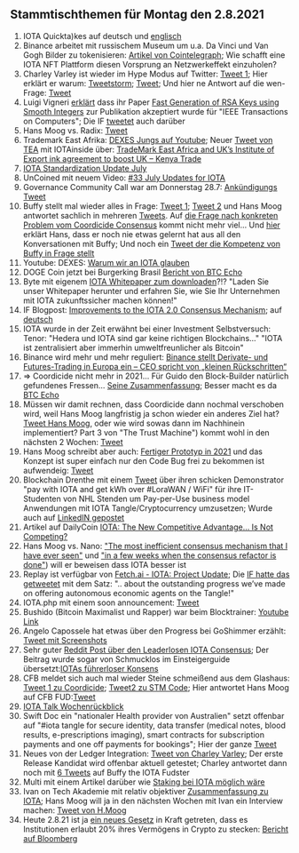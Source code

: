 ## Stammtischthemen für Montag den 2.8.2021

1. IOTA Quickta)kes auf deutsch und [englisch](https://www.youtube.com/watch?v=WSswLGWhJlk)
2. Binance arbeitet mit russischem Museum um u.a. Da Vinci und Van Gogh Bilder zu tokenisieren: [Artikel von Cointelegraph](https://cointelegraph.com/news/binance-and-russian-museum-to-tokenize-da-vinci-and-van-gogh-paintings/amp?__twitter_impression=true); 
Wie schafft eine IOTA NFT Plattform diesen Vorsprung an Netzwerkeffekt einzuholen?
3. Charley Varley ist wieder im Hype Modus auf Twitter: [Tweet 1](https://twitter.com/c_varley/status/1420109988022870023?s=20); Hier erklärt er warum: [Tweetstorm](https://twitter.com/c_varley/status/1419246327104409600?s=20); [Tweet](https://twitter.com/c_varley/status/1420136952402169858?s=20); Und hier ne Antwort auf die wen-Frage: [Tweet](https://twitter.com/c_varley/status/1420115126024294404?s=20)
4. Luigi Vigneri [erklärt](https://twitter.com/VekkioKonio/status/1419954154869506073?s=20) dass ihr Paper [Fast Generation of RSA Keys using Smooth Integers](https://ieeexplore.ieee.org/document/9478259) zur Publikation akzeptiert wurde für "IEEE Transactions on Computers"; Die IF [tweetet](https://twitter.com/iota/status/1420323185061507073) auch darüber
5. Hans Moog vs. Radix: [Tweet](https://twitter.com/hus_qy/status/1420100723577131014?s=20)
6. Trademark East Afrika: [DEXES Jungs auf Youtube](https://www.youtube.com/watch?v=6HDnx4BtXyw); Neuer [Tweet von TEA](https://twitter.com/TradeMarkEastA/status/1420386955762835462?s=20) mit IOTAinside über: [TradeMark East Africa and UK’s Institute of Export ink agreement to boost UK – Kenya Trade](https://www.trademarkea.com/press-release/trademark-east-africa-and-uks-institute-of-export-ink-agreement-to-boost-uk-kenya-trade/)
7. [IOTA Standardization Update July](https://blog.iota.org/standards-update-july-2021/)
8. UnCoined mit neuem Video: [#33 July Updates for IOTA](https://www.youtube.com/watch?v=6XlSWANdxew)
9. Governance Community Call war am Donnerstag 28.7: [Ankündigungs Tweet](https://twitter.com/Phylo79288735/status/1420392081168605189?s=20)
10. Buffy stellt mal wieder alles in Frage: [Tweet 1](https://twitter.com/fudsfuddy/status/1420388053701611522?s=20); [Tweet 2](https://twitter.com/fudsfuddy/status/1420490121422405634?s=20) und Hans Moog antwortet sachlich in mehreren [Tweets](https://twitter.com/hus_qy/status/1420475769495638024?s=20). Auf [die Frage nach konkreten Problem vom Coordicide Consensus](https://twitter.com/hus_qy/status/1420499834285576193?s=20) kommt nicht mehr viel... Und [hier](https://twitter.com/hus_qy/status/1420788539533537286?s=20) erklärt Hans, dass er noch nie etwas gelernt hat aus all den Konversationen mit Buffy; Und noch ein [Tweet der die Kompetenz von Buffy in Frage stellt](https://twitter.com/hus_qy/status/1421111133621178369?s=20)
11. Youtube: DEXES: [Warum wir an IOTA glauben](https://www.youtube.com/watch?v=7Zdl6bYUQ34)
12. DOGE Coin jetzt bei Burgerking Brasil [Bericht von BTC Echo](https://www.btc-echo.de/schlagzeilen/burger-king-dogecoin-123039/?amp&__twitter_impression=true)
13. Byte mit eigenem [IOTA Whitepaper zum downloaden](https://www.byte5.de/iota/iota-whitepaper/)?!? "Laden Sie unser Whitepaper herunter und erfahren Sie, wie Sie Ihr Unternehmen mit IOTA zukunftssicher machen können!"
14. IF Blogpost: [Improvements to the IOTA 2.0 Consensus Mechanism](https://blog.iota.org/improvements-to-the-iota-2-0-consensus-mechanism/); auf [deutsch](https://iota-einsteiger-guide.de/verbesserungen-des-konsens-mechanismus.html)
15. IOTA wurde in der Zeit erwähnt bei einer Investment Selbstversuch: Tenor: "Hedera und IOTA sind gar keine richtigen Blockchains..." "IOTA ist zentralisiert aber immerhin umweltfreunlicher als Bitcoin"
16. Binance wird mehr und mehr reguliert: [Binance stellt Derivate- und Futures-Trading in Europa ein – CEO spricht von „kleinen Rückschritten“](https://coincierge.de/2021/erneut-regulatorischer-druck-binance-stellt-derivate-und-futures-trading-in-europa-ein/) 
17. => Coordicide nicht mehr in 2021... Für Guido den Block-Builder natürlich gefundenes Fressen... [Seine Zusammenfassung](https://block-builders.de/iota-dezentralitaet-durch-coordicide-wird-2021-nicht-mehr-erreicht/); Besser macht es da [BTC Echo](https://www.btc-echo.de/news/iota-aenderungen-am-devnet-coordicide-wird-verschoben-123216/)
18. Müssen wir damit rechnen, dass Coordicide dann nochmal verschoben wird, weil Hans Moog langfristig ja schon wieder ein anderes Ziel hat? [Tweet Hans Moog](https://twitter.com/hus_qy/status/1421862785789669377?s=20), oder wie wird sowas dann im Nachhinein implementiert? Part 3 von "The Trust Machine") kommt wohl in den nächsten 2 Wochen: [Tweet](https://twitter.com/hus_qy/status/1421869578104328192?s=20)
19. Hans Moog schreibt aber auch: [Fertiger Prototyp in 2021](https://twitter.com/hus_qy/status/1421826113135857664?s=20) und das Konzept ist super einfach nur den Code Bug frei zu bekommen ist aufwendeig: [Tweet](https://twitter.com/hus_qy/status/1421869372834988040?s=20)
20. Blockchain Drenthe mit einem [Tweet](https://twitter.com/BclDrenthe/status/1420712137366855682?s=19) über ihren schicken Demonstrator "pay with IOTA and get kWh over #LoraWAN / WiFi"  für ihre IT-Studenten von NHL Stenden um Pay-per-Use business model Anwendungen mit IOTA Tangle/Cryptocurrency umzusetzen; Wurde auch auf [LinkedIN gepostet](https://www.linkedin.com/feed/update/urn:li:activity:6826463180974297088/)
21. Artikel auf DailyCoin [IOTA: The New Competitive Advantage… Is Not Competing?](https://dailycoin.com/iota-the-new-competitive-advantage-is-not-competing/)
22. Hans Moog vs. Nano: ["The most inefficient consensus mechanism that I have ever seen"](https://twitter.com/hus_qy/status/1421143170570670082?s=20) und ["in a few weeks when the consensus refactor is done"](https://twitter.com/hus_qy/status/1421179698755870727?s=20)) will er beweisen dass IOTA besser ist
23. Replay ist verfügbar von [Fetch.ai - IOTA: Project Update](https://www.crowdcast.io/e/fetch-ai-iota-project-update/register); Die [IF hatte das getweetet](https://twitter.com/iota/status/1421229143442796546?s=20) mit dem Satz: ".. about the outstanding progress we’ve made on offering autonomous economic agents on the Tangle!"
24. IOTA.php mit einem soon announcement: [Tweet](https://twitter.com/IOTAphp/status/1421121565836578819?s=20)
25. Bushido (Bitcoin Maximalist und Rapper) war beim Blocktrainer: [Youtube Link](https://www.youtube.com/watch?v=0hskNsOheNs&t=2869s)
26. Angelo Capossele hat etwas über den Progress bei GoShimmer erzählt: [Tweet mit Screenshots](https://twitter.com/Vrom14286662/status/1420598380443602950?s=20)
27. Sehr guter [Reddit Post über den Leaderlosen IOTA Consensus](https://www.reddit.com/r/CryptoCurrency/comments/ov8v7z/reality_as_a_social_construct_how_iotas_radical/?utm_medium=android_app&utm_source=share); Der Beitrag wurde sogar von Schmucklos im Einsteigerguide übersetzt:[IOTAs führerloser Konsens](https://iota-einsteiger-guide.de/iota-fuehrerloser-konsens.html)
28. CFB meldet sich auch mal wieder Steine schmeißend aus dem Glashaus: [Tweet 1 zu Coordicide](https://twitter.com/c___f___b/status/1421526128569819136?s=20); [Tweet2 zu STM Code](https://twitter.com/c___f___b/status/1421834053603532803?s=20); Hier antwortet Hans Moog auf CFB FUD:[Tweet](https://twitter.com/hus_qy/status/1420856906483212288?s=20)
29. [IOTA Talk Wochenrückblick](https://www.iota-talk.com/index.php?article-amp/106-wochenr%C3%BCckblick-vom-25-bis-31-juli-2021/&article%2F106-wochenr%C3%BCckblick-vom-25-bis-31-juli-2021%2F=&__twitter_impression=true)
30. Swift Doc ein "nationaler Health provider von Australien" setzt offenbar auf "#iota tangle for secure identity, data transfer (medical notes, blood results, e-prescriptions  imaging), smart contracts for subscription payments and one off payments for bookings"; Hier der ganze [Tweet](https://twitter.com/SwiftDoc_/status/1421549635403845636?s=20)
31. Neues von der Ledger Integration: [Tweet von Charley Varley](https://twitter.com/c_varley/status/1421508011282026496?s=20); Der erste Release Kandidat wird offenbar aktuell getestet; Charley antwortet dann noch mit [6 Tweets](https://twitter.com/c_varley/status/1421532812373602307?s=20) auf Buffy the IOTA Fudster
32. Multi mit einem Artikel darüber wie [Staking bei IOTA möglich wäre](https://multifolio.medium.com/how-you-can-bring-staking-to-iota-9d1dd952bbd6)
33. Ivan on Tech Akademie mit relativ objektiver [Zusammenfassung zu IOTA](https://academy.ivanontech.com/blog/exploring-iota-the-miota-token-the-iota-ecosystem); Hans Moog will ja in den nächsten Wochen mit Ivan ein Interview machen: [Tweet von H.Moog](https://twitter.com/hus_qy/status/1420800608014061572?s=20)
34. Heute 2.8.21 ist ja [ein neues Gesetz](https://www.bundesfinanzministerium.de/Content/DE/Gesetzestexte/Gesetze_Gesetzesvorhaben/Abteilungen/Abteilung_VII/19_Legislaturperiode/2021-06-10-FoStoG/0-Gesetz.html) in Kraft getreten, dass es Institutionen erlaubt 20% ihres Vermögens in Crypto zu stecken: [Bericht auf Bloomberg](https://www.bloomberg.com/news/articles/2021-07-30/germany-to-allow-institutional-funds-to-hold-up-to-20-in-crypto)

